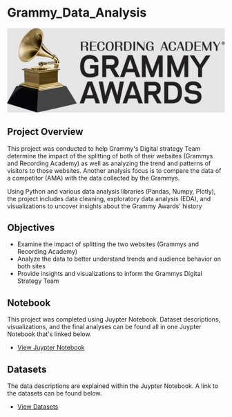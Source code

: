 # Grammy_Data_Analysis

![Grammys Logo](https://github.com/Ian8912/Grammy_Data_Analysis/blob/main/images/Grammy_Awards_Logo.png)

## Project Overview

This project was conducted to help Grammy's Digital strategy Team determine the impact of the splitting of both of their websites (Grammys and Recording Academy) as well as analyzing the trend and patterns of visitors to those websites. Another analysis focus is to compare the data of a competitor (AMA) with the data collected by the Grammys.

Using Python and various data analysis libraries (Pandas, Numpy, Plotly), the project includes data cleaning, exploratory data analysis (EDA), and visualizations to uncover insights about the Grammy Awards' history

## Objectives

- Examine the impact of splitting the two websites (Grammys and Recording Academy)
- Analyze the data to better understand trends and audience behavior on both sites
- Provide insights and visualizations to inform the Grammys Digital Strategy Team

## Notebook

This project was completed using Juypter Notebook. Dataset descriptions, visualizations, and the final analyses can be found all in one Juypter Notebook that's linked below.

- [View Juypter Notebook](Notebooks/Ian_Lingo_Grammys_Project.ipynb)

## Datasets

The data descriptions are explained within the Juypter Notebook. A link to the datasets can be found below.

- [View Datasets](datasets/)
